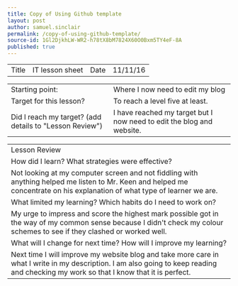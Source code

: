 ```yaml
---
title: Copy of Using Github template
layout: post
author: samuel.sinclair
permalink: /copy-of-using-github-template/
source-id: 1Gl2DjkhLW-WR2-h78tX8bM7824X60O0Bxm5TY4eF-8A
published: true
---
```

<table>
  <tr>
    <td>Title</td>
    <td>IT lesson sheet</td>
    <td>Date</td>
    <td>11/11/16</td>
  </tr>
</table>


<table>
  <tr>
    <td>Starting point:</td>
    <td>Where I now need to edit my blog</td>
  </tr>
  <tr>
    <td>Target for this lesson?</td>
    <td>To reach a level five at least.</td>
  </tr>
  <tr>
    <td>Did I reach my target? 
(add details to "Lesson Review")</td>
    <td>I have reached my target but I now need to edit the blog and website.</td>
  </tr>
</table>


<table>
  <tr>
    <td>Lesson Review</td>
  </tr>
  <tr>
    <td>How did I learn? What strategies were effective? </td>
  </tr>
  <tr>
    <td>Not looking at my computer screen and not fiddling with anything helped me listen to Mr. Keen and helped me concentrate on his explanation of what type of learner we are.</td>
  </tr>
  <tr>
    <td>What limited my learning? Which habits do I need to work on? </td>
  </tr>
  <tr>
    <td>My urge to impress and score the highest mark possible got in the way of my common sense because I didn't check my colour schemes to see if they clashed or worked well.</td>
  </tr>
  <tr>
    <td>What will I change for next time? How will I improve my learning?</td>
  </tr>
  <tr>
    <td>Next time I will improve my website blog and take more care in what I write in my description. I am also going to keep reading and checking my work so that I know that it is perfect.</td>
  </tr>
</table>


